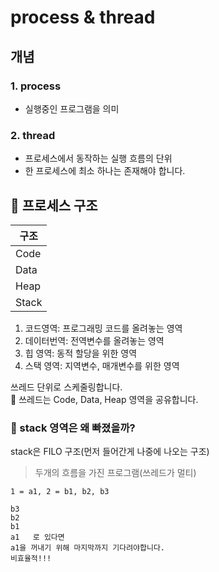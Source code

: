 # process & thread

## 개념

### 1. process
- 실행중인 프로그램을 의미
### 2. thread
- 프로세스에서 동작하는 실행 흐름의 단위
- 한 프로세스에 최소 하나는 존재해야 합니다.

## 🔮 프로세스 구조

|구조|
|--|
|Code|
|Data|
|Heap|
|Stack|

1. 코드영역: 프로그래밍 코드를 올려놓는 영역   
2. 데이터번역: 전역변수를 올려놓는 영역   
3. 힙 영역: 동적 할당을 위한 영역   
4. 스택 영역: 지역변수, 매개변수를 위한 영역  

쓰레드 단위로 스케줄링합니다.   
💫 쓰레드는 Code, Data, Heap 영역을 공유합니다.

### 🤔 stack 영역은 왜 빠졌을까?
stack은 FILO 구조(먼저 들어간게 나중에 나오는 구조)   
> 두개의 흐름을 가진 프로그램(쓰레드가 멀티)
```
1 = a1, 2 = b1, b2, b3

b3
b2
b1
a1   로 있다면
a1을 꺼내기 위해 마지막까지 기다려야합니다.
비효율적!!!
```